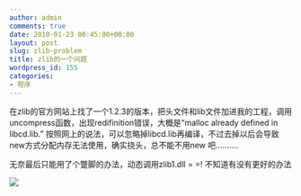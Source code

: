 ```yaml
---
author: admin
comments: true
date: 2010-01-23 00:45:00+00:00
layout: post
slug: zlib-problem
title: zlib的一个问题
wordpress_id: 155
categories:
- 程序
---
```


在zlib的官方网站上找了一个1.2.3的版本，把头文件和lib文件加进我的工程，调用uncompress函数，出现redifinition错误，大概是“malloc already defined in libcd.lib.” 按照网上的说法，可以忽略掉libcd.lib再编译，不过去掉以后会导致new方式分配内存无法使用，确实挠头，总不能不用new 吧..........

无奈最后只能用了个蹩脚的办法，动态调用zlib1.dll = =! 不知道有没有更好的办法


![](https://blogger.googleusercontent.com/tracker/3559482437792289304-6012650949965466612?l=cctvsmg.blogspot.com)
